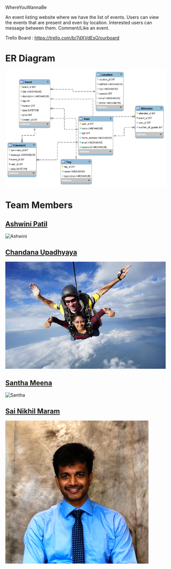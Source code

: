 WhereYouWannaBe

An event listing website where we have the list of events. Users can view the events that are present and even by location. Interested users can message between them. Comment/Like an event.

Trello Board : https://trello.com/b/7dXVdEsO/ourboard

# ER Diagram
![ER](pics/ER.png)

# Team Members

## [Ashwini Patil](https://github.com/ap1195)
![Ashwini](pics/)

## [Chandana Upadhyaya](https://github.com/chandana22)
![Chandana](pics/chandana.jpg)

## [Santha Meena](https://github.com/rmallensb)
![Santha](pics/)

## [Sai Nikhil Maram](https://github.com/nikhilmaram)
![Nikhil](pics/SaiNikhilMaram.png)
